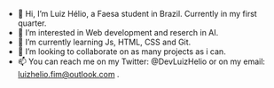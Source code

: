 - 👋 Hi, I’m Luiz Hélio, a Faesa student in Brazil. Currently in my first quarter.
- 👀 I’m interested in Web development and reserch in AI.
- 🌱 I’m currently learning Js, HTML, CSS and Git.
- 💞️ I’m looking to collaborate on as many projects as i can.
- 📫 You can reach me on my Twitter: @DevLuizHelio or on my email: luizhelio.fim@outlook.com .

<!---
LuizHelio-Fim/LuizHelio-Fim is a ✨ special ✨ repository because its `README.md` (this file) appears on your GitHub profile.
You can click the Preview link to take a look at your changes.
--->
